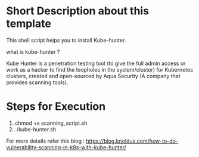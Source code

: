 # Short Description about this template
This shell script helps you  to install Kube-hunter.

what is kube-hunter ? 

Kube Hunter is a penetration testing tool (to give the full admin access or work as a hacker to find the loopholes in the system/cluster)   for Kubernetes clusters, created and open-sourced by Aqua Security (A company that provides scanning tools).


# Steps for Execution 
1. chmod +x scanning_script.sh
2. ./kube-hunter.sh


For more details refer this blog : https://blog.knoldus.com/how-to-do-vulnerability-scanning-in-k8s-with-kube-hunter/
